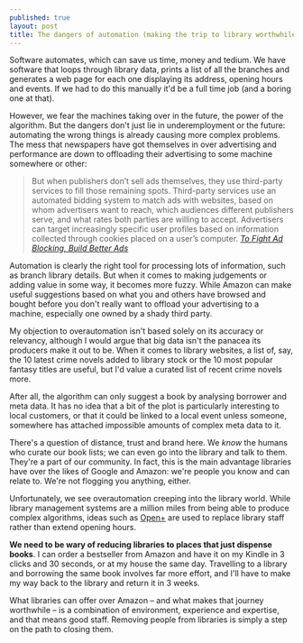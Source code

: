 ```yaml
---
published: true
layout: post
title: The dangers of automation (making the trip to library worthwhile)
---
```




Software automates, which can save us time, money and tedium. We have software that loops through library data, prints a list of all the branches and generates a web page for each one displaying its address, opening hours and events. If we had to do this manually it'd be a full time job (and a boring one at that).

However, we fear the machines taking over in the future, the power of the algorithm. But the dangers don't just lie in underemployment or the future: automating the wrong things is already causing more complex problems. The mess that newspapers have got themselves in over advertising and performance are down to offloading their advertising to some machine somewhere or other:

> But when publishers don’t sell ads themselves, they use third-party services to fill those remaining spots. Third-party services use an automated bidding system to match ads with websites, based on whom advertisers want to reach, which audiences different publishers serve, and what rates both parties are willing to accept. Advertisers can target increasingly specific user profiles based on information collected through cookies placed on a user’s computer. <cite>[To Fight Ad Blocking, Build Better Ads](http://niemanreports.org/articles/to-fight-ad-blocking-build-better-ads/)</cite>

Automation is clearly the right tool for processing lots of information, such as branch library details. But when it comes to making judgements or adding value in some way, it becomes more fuzzy. While Amazon can make useful suggestions based on what you and others have browsed and bought before you don't really want to offload your advertising to a machine, especially one owned by a shady third party.

My objection to overautomation isn't based solely on its accuracy or relevancy, although I would argue that big data isn't the panacea its producers make it out to be. When it comes to library websites, a list of, say, the 10 latest crime novels added to library stock or the 10 most popular fantasy titles are useful, but I'd value a curated list of recent crime novels more.

After all, the algorithm can only suggest a book by analysing borrower and meta data. It has no idea that a bit of the plot is particularly interesting to local customers, or that it could be linked to a local event unless someone, somewhere has attached impossible amounts of complex meta data to it.

There's a question of distance, trust and brand here. We _know_ the humans who curate our book lists; we can even go into the library and talk to them. They're a part of our community. In fact, this is the main advantage libraries have over the likes of Google and Amazon: we're people you know and can relate to. We're not flogging you anything, either.

Unfortunately, we see overautomation creeping into the library world. While library management systems are a million miles from being able to produce complex algorithms, ideas such as [Open+](http://www.bibliotheca.com/3/index.php/en-uk/our-solutions/24-hour-library-open) are used to replace library staff rather than extend opening hours.

**We need to be wary of reducing libraries to places that just dispense books**. I can order a bestseller from Amazon and have it on my Kindle in 3 clicks and 30 seconds, or at my house the same day. Travelling to a library and borrowing the same book involves far more effort, and I'll have to make my way back to the library and return it in 3 weeks.

What libraries can offer over Amazon &#8211; and what makes that journey worthwhile &#8211; is a combination of environment, experience and expertise, and that means good staff. Removing people from libraries is simply a step on the path to closing them.

